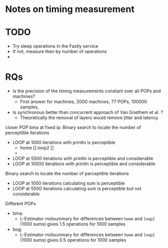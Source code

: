 # Notes on timing measurement


# TODO
- Try sleep operations in the Fastly service
 - If not, measure then by number of operations
 - 

# RQs

- Is the precision of the timing measurements constant over all POPs and machines?
    - First answer for machines, 2000 machines, 77 POPs, 100000 samples, 
- Is synchronous better than concurrent approach of Van Goethem et al. ?
    -   Theoretically the removal of layers would remove jitter and latency


closer POP bma at fixed ip:
Binary search to locate the number of perceptible iterations
- LOOP at 1000 iterations with println is perceptible
    - home [] loop2 []
    - 
- LOOP at 5500 iterations with println is perceptible and considerable
- LOOP at 10000 iterations with println is perceptible and considerable

Binary search to locate the number of perceptible iterations
- LOOP at 1000 iterations calculating sum is perceptible
- LOOP at 5500 iterations calculating sum is perceptible but not considerable

Different POPs
  - bma:
    - L-Estimator midsummary for differences between `home` and `loop2` (1000 sums) gives 1.5 operations for 1000 samples
  - bog:
    - L-Estimator midsummary for differences between `home` and `loop2` (1000 sums) gives 0.5 operations for 1000 samples